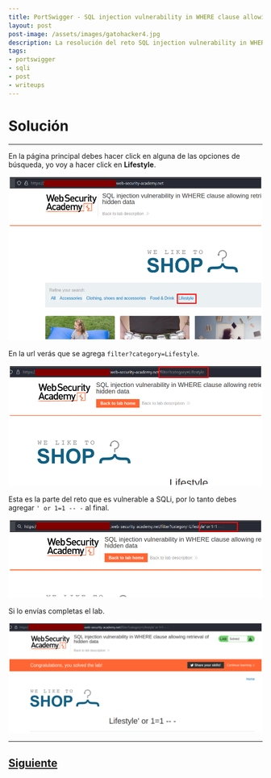 ```yaml
---
title: PortSwigger - SQL injection vulnerability in WHERE clause allowing retrieval of hidden data.
layout: post
post-image: /assets/images/gatohacker4.jpg 
description: La resolución del reto SQL injection vulnerability in WHERE clause allowing retrieval of hidden data. 
tags:
- portswigger
- sqli
- post
- writeups
---
```

# Solución
---

En la página principal debes hacer click en alguna de las opciones de búsqueda, yo voy a hacer click en **Lifestyle**.

![](/images/images-portswigger-sqli/lab1-1.png)

En la url verás que se agrega `filter?category=Lifestyle`.

![](/images/images-portswigger-sqli/lab1-2.png)

Esta es la parte del reto que es vulnerable a SQLi, por lo tanto debes agregar `' or 1=1 -- -` al final.

![](/images/images-portswigger-sqli/lab1-3.png)

Si lo envías completas el lab.

![](/images/images-portswigger-sqli/lab1-4.png)



---

## [Siguiente](/SQL-injection-vulnerability-allowing-login-bypass)